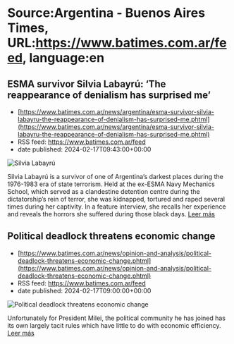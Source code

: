 # Source:Argentina - Buenos Aires Times, URL:https://www.batimes.com.ar/feed, language:en

## ESMA survivor Silvia Labayrú: ‘The reappearance of denialism has surprised me’
 - [https://www.batimes.com.ar/news/argentina/esma-survivor-silvia-labayru-the-reappearance-of-denialism-has-surprised-me.phtml](https://www.batimes.com.ar/news/argentina/esma-survivor-silvia-labayru-the-reappearance-of-denialism-has-surprised-me.phtml)
 - RSS feed: https://www.batimes.com.ar/feed
 - date published: 2024-02-17T09:43:00+00:00

<p><img alt="Silvia Labayrú" src="https://fotos.perfil.com/2024/02/16/trim/540/304/silvia-labayru-1756162.jpg" /></p>Silvia Labayrú is a survivor of one of Argentina’s darkest places during the 1976-1983 era of state terrorism. Held at the ex-ESMA Navy Mechanics School, which served as a clandestine detention centre during the dictatorship’s rein of terror, she was kidnapped, tortured and raped several times during her captivity. In a feature interview, she recalls her experience and reveals the horrors she suffered during those black days. <a href="https://www.batimes.com.ar/news/argentina/esma-survivor-silvia-labayru-the-reappearance-of-denialism-has-surprised-me.phtml">Leer más</a>

## Political deadlock threatens economic change
 - [https://www.batimes.com.ar/news/opinion-and-analysis/political-deadlock-threatens-economic-change.phtml](https://www.batimes.com.ar/news/opinion-and-analysis/political-deadlock-threatens-economic-change.phtml)
 - RSS feed: https://www.batimes.com.ar/feed
 - date published: 2024-02-17T09:00:00+00:00

<p><img alt="Political deadlock threatens economic change" src="https://fotos.perfil.com/2024/02/15/trim/540/304/political-deadlock-threatens-economic-change-1755821.jpg" /></p>Unfortunately for President Milei, the political community he has joined has its own largely tacit rules which have little to do with economic efficiency. <a href="https://www.batimes.com.ar/news/opinion-and-analysis/political-deadlock-threatens-economic-change.phtml">Leer más</a>

